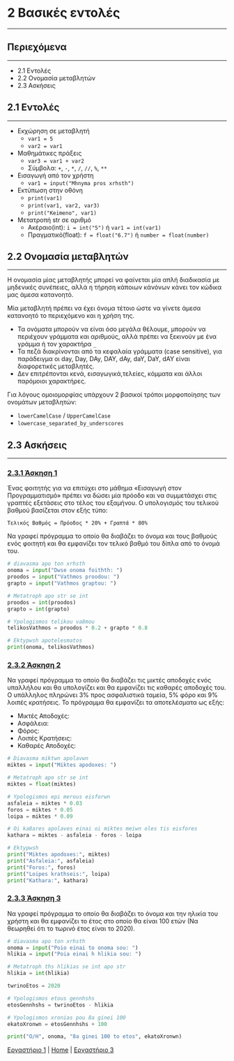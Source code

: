 # 2 Βασικές εντολές

---

## Περιεχόμενα

---

- 2.1 Εντολές
- 2.2 Ονομασία μεταβλητών
- 2.3 Ασκήσεις

## 2.1 Εντολές

---

- Εκχώρηση σε μεταβλητή
    - `var1 = 5`
    - `var2 = var1`
- Μαθημάτικες πράξεις
    - `var3 = var1 + var2`
    - Σύμβολα: `+`, `-`, `*`, `/`, `//`, `%`, `**`
- Εισαγωγή από τον χρήστη
    - `var1 = input("Mhnyma pros xrhsth")`
- Εκτύπωση στην οθόνη
    - `print(var1)`
    - `print(var1, var2, var3)`
    - `print("Keimeno", var1)`
- Μετατροπή str σε αριθμό
    - Ακέραιο(int): `i = int("5")` ή `var1 = int(var1)`
    - Πραγματικό(float): `f = float("6.7")` ή `number = float(number)`

## 2.2 Ονομασία μεταβλητών

---

Η ονομασία μίας μεταβλητής μπορεί να φαίνεται μία απλή διαδικασία με μηδενικές συνέπειες, αλλά η τήρηση κάποιων κάνόνων κάνει τον κώδικα μας άμεσα κατανοητό.

Μία μεταβλητή πρέπει να έχει όνομα τέτοιο ώστε να γίνετε άμεσα κατανοητό το περιεχόμενο και η χρήση της.

- Τα ονόματα μπορούν να είναι όσο μεγάλα θέλουμε, μπορούν να περιέχουν γράμματα και αριθμούς, αλλά πρέπει να ξεκινούν με ένα γράμμα ή τον  χαρακτήρα  `_`
- Τα πεζά διακρίνονται από τα κεφαλαία γράμματα (case sensitive), για παράδειγμα οι day, Day, DAy, DAY, dAy, daY, DaY, dAY είναι διαφορετικές μεταβλητές.
- Δεν επιτρέπονται κενά, εισαγωγικά,τελείες, κόμματα και άλλοι παρόμοιοι χαρακτήρες.

Για λόγους ομοιομορφίας υπάρχουν 2 βασικοί τρόποι μορφοποίησης των ονομάτων μεταβλητών:

- `lowerCamelCase` / `UpperCamelCase`
- `lowercase_separated_by_underscores`

## 2.3 Ασκήσεις

---

### [2.3.1 Άσκηση 1](source/lab_02/lab_02_exercise_1a.py)

Ένας φοιτητής για να επιτύχει στο μάθημα «Εισαγωγή στον Προγραμματισμό» πρέπει να δώσει μία πρόοδο και να συμμετάσχει στις γραπτές εξετάσεις στο τέλος του εξαμήνου. Ο υπολογισμός του τελικού βαθμού βασίζεται στον εξής τύπο:

`Τελικός Βαθμός = Πρόοδος * 20% + Γραπτά * 80%`

Να γραφεί πρόγραμμα το οποίο θα διαβάζει το όνομα και τους βαθμούς ενός φοιτητή και θα εμφανίζει τον τελικό βαθμό του δίπλα από το όνομά του.

```python
# diavasma apo ton xrhsth
onoma = input("Dwse onoma foithth: ")
proodos = input("Vathmos proodou: ")
grapto = input("Vathmos graptou: ")

# Metatroph apo str se int
proodos = int(proodos)
grapto = int(grapto)

# Ypologismos telikou va8mou
telikosVathmos = proodos * 0.2 + grapto * 0.8

# Ektypwsh apotelesmatos
print(onoma, telikosVathmos)
```

### [2.3.2 Άσκηση 2](source/lab_02/lab_02_exercise_2a.py)

Να γραφεί πρόγραμμα το οποίο θα διαβάζει τις μικτές αποδοχές ενός υπαλλήλου και θα υπολογίζει και θα εμφανίζει τις καθαρές αποδοχές του. Ο υπάλληλος πληρώνει 3% προς ασφαλιστικά ταμεία, 5% φόρο και 9% λοιπές κρατήσεις. Το πρόγραμμα θα εμφανίζει τα αποτελέσματα ως εξής:

* Μικτές Αποδοχές:
* Ασφάλεια:
* Φόρος:
* Λοιπές Κρατήσεις:
* Καθαρές Αποδοχές:

```python
# Diavasma miktwn apolavwn
miktes = input("Miktes apodoxes: ")

# Metatroph apo str se int
miktes = float(miktes)

# Ypologismos epi merous eisforwn
asfaleia = miktes * 0.03
foros = miktes * 0.05
loipa = miktes * 0.09

# Oi ka8ares apolaves einai oi miktes meiwn oles tis eisfores
kathara = miktes - asfaleia - foros - loipa

# Ektypwsh
print("Miktes apodoxes:", miktes)
print("Asfaleia:", asfaleia)
print("Foros:", foros)
print("Loipes krathseis:", loipa)
print("Kathara:", kathara)
```

### [2.3.3 Άσκηση 3](source/lab_02/lab_02_exercise_3a.py)

Να γραφεί πρόγραμμα το οποίο θα διαβάζει το όνομα και την ηλικία του χρήστη και θα εμφανίζει το έτος στο οποίο θα είναι 100 ετών (Να θεωρηθεί ότι το τωρινό έτος είναι το 2020).

```python
# diavasma apo ton xrhsth
onoma = input("Poio einai to onoma sou: ")
hlikia = input("Poia einai h hlikia sou: ")

# Metatroph ths hlikias se int apo str
hlikia = int(hlikia)

twrinoEtos = 2020

# Ypologismos etous gennhshs
etosGennhshs = twrinoEtos - hlikia

# Ypologismos xronias pou 8a ginei 100
ekatoXronwn = etosGennhshs + 100

print("O/H", onoma, "8a ginei 100 to etos", ekatoXronwn)
```

[Εργαστήριο 1](lab_01.md) | [Home](../README.md) | [Εργαστήριο 3](lab_03.md)
